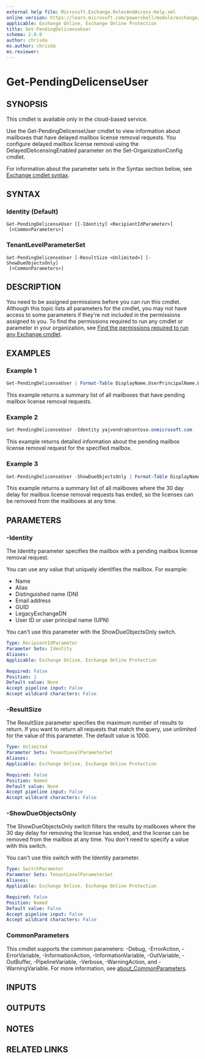 ```yaml
---
external help file: Microsoft.Exchange.RolesAndAccess-Help.xml
online version: https://learn.microsoft.com/powershell/module/exchange/get-pendingdelicenseuser
applicable: Exchange Online, Exchange Online Protection
title: Get-PendingDelicenseUser
schema: 2.0.0
author: chrisda
ms.author: chrisda
ms.reviewer:
---
```


# Get-PendingDelicenseUser

## SYNOPSIS
This cmdlet is available only in the cloud-based service.

Use the Get-PendingDelicenseUser cmdlet to view information about mailboxes that have delayed mailbox license removal requests. You configure delayed mailbox license removal using the DelayedDelicensingEnabled parameter on the Set-OrganizationConfig cmdlet.

For information about the parameter sets in the Syntax section below, see [Exchange cmdlet syntax](https://learn.microsoft.com/powershell/exchange/exchange-cmdlet-syntax).

## SYNTAX

### Identity (Default)
```
Get-PendingDelicenseUser [[-Identity] <RecipientIdParameter>]
 [<CommonParameters>]
```

### TenantLevelParameterSet
```
Get-PendingDelicenseUser [-ResultSize <Unlimited>] [-ShowDueObjectsOnly]
 [<CommonParameters>]
```

## DESCRIPTION
You need to be assigned permissions before you can run this cmdlet. Although this topic lists all parameters for the cmdlet, you may not have access to some parameters if they're not included in the permissions assigned to you. To find the permissions required to run any cmdlet or parameter in your organization, see [Find the permissions required to run any Exchange cmdlet](https://learn.microsoft.com/powershell/exchange/find-exchange-cmdlet-permissions).

## EXAMPLES

### Example 1
```powershell
Get-PendingDelicenseUser | Format-Table DisplayName,UserPrincipalName,WhenDueForDelicensingUTC
```

This example returns a summary list of all mailboxes that have pending mailbox license removal requests.

### Example 2
```powershell
Get-PendingDelicenseUser -Identity yajvendra@contoso.onmicrosoft.com
```

This example returns detailed information about the pending mailbox license removal request for the specified mailbox.

### Example 3
```powershell
Get-PendingDelicenseUser -ShowDueObjectsOnly | Format-Table DisplayName,UserPrincipalName,WhenDueForDelicensingUTC
```

This example returns a summary list of all mailboxes where the 30 day delay for mailbox license removal requests has ended, so the licenses can be removed from the mailboxes at any time.

## PARAMETERS

### -Identity
The Identity parameter specifies the mailbox with a pending mailbox license removal request.

You can use any value that uniquely identifies the mailbox. For example:

- Name
- Alias
- Distinguished name (DN)
- Email address
- GUID
- LegacyExchangeDN
- User ID or user principal name (UPN)

You can't use this parameter with the ShowDueObjectsOnly switch.

```yaml
Type: RecipientIdParameter
Parameter Sets: Identity
Aliases:
Applicable: Exchange Online, Exchange Online Protection

Required: False
Position: 1
Default value: None
Accept pipeline input: False
Accept wildcard characters: False
```

### -ResultSize
The ResultSize parameter specifies the maximum number of results to return. If you want to return all requests that match the query, use unlimited for the value of this parameter. The default value is 1000.

```yaml
Type: Unlimited
Parameter Sets: TenantLevelParameterSet
Aliases:
Applicable: Exchange Online, Exchange Online Protection

Required: False
Position: Named
Default value: None
Accept pipeline input: False
Accept wildcard characters: False
```

### -ShowDueObjectsOnly
The ShowDueObjectsOnly switch filters the results by mailboxes where the 30 day delay for removing the license has ended, and the license can be removed from the mailbox at any time. You don't need to specify a value with this switch.

You can't use this switch with the Identity parameter.

```yaml
Type: SwitchParameter
Parameter Sets: TenantLevelParameterSet
Aliases:
Applicable: Exchange Online, Exchange Online Protection

Required: False
Position: Named
Default value: False
Accept pipeline input: False
Accept wildcard characters: False
```

### CommonParameters
This cmdlet supports the common parameters: -Debug, -ErrorAction, -ErrorVariable, -InformationAction, -InformationVariable, -OutVariable, -OutBuffer, -PipelineVariable, -Verbose, -WarningAction, and -WarningVariable. For more information, see [about_CommonParameters](https://go.microsoft.com/fwlink/p/?LinkID=113216).

## INPUTS

## OUTPUTS

## NOTES

## RELATED LINKS
